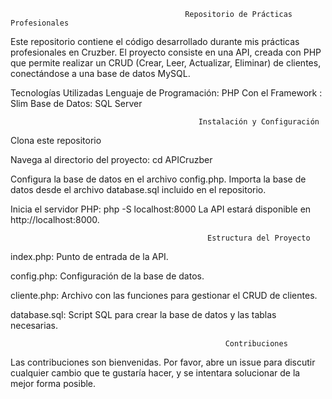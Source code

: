                                            Repositorio de Prácticas Profesionales
Este repositorio contiene el código desarrollado durante mis prácticas profesionales en Cruzber. El proyecto consiste en una API,
creada con PHP que permite realizar un CRUD (Crear, Leer, Actualizar, Eliminar) de clientes, conectándose a una base de datos MySQL.

Tecnologías Utilizadas
Lenguaje de Programación: PHP 
Con el Framework : Slim 
Base de Datos: SQL Server

                                              Instalación y Configuración

Clona este repositorio

Navega al directorio del proyecto:
cd APICruzber

Configura la base de datos en el archivo config.php.
Importa la base de datos desde el archivo database.sql incluido en el repositorio.

Inicia el servidor PHP:
php -S localhost:8000
La API estará disponible en http://localhost:8000.

                                                Estructura del Proyecto
index.php: Punto de entrada de la API.

config.php: Configuración de la base de datos.

cliente.php: Archivo con las funciones para gestionar el CRUD de clientes.

database.sql: Script SQL para crear la base de datos y las tablas necesarias.

                                                    Contribuciones
Las contribuciones son bienvenidas. Por favor, abre un issue para discutir cualquier cambio que te gustaría hacer, y se intentara solucionar de la mejor forma posible.
